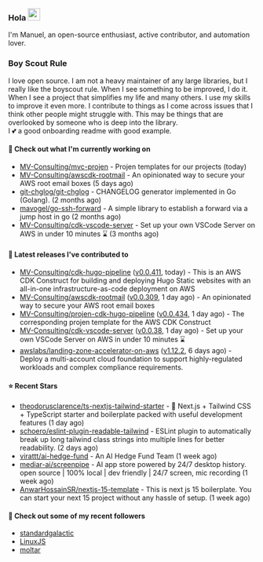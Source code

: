 ### Hola <img src="https://media.giphy.com/media/hvRJCLFzcasrR4ia7z/giphy.gif" width="25px">

I'm Manuel, an open-source enthusiast, active contributor, and automation lover.

### Boy Scout Rule

I love open source. I am not a heavy maintainer of any large libraries, but I really like the boyscout rule. 
When I see something to be improved, I do it. When I see a project
that simplifies my life and many others. I use my skills to improve it even more.
I contribute to things as I come across issues that I think other people might struggle with. 
This may be things that are overlooked by someone who is deep into the library.  
I 💕 a good onboarding readme with good example.



#### 👷 Check out what I'm currently working on

- [MV-Consulting/mvc-projen](https://github.com/MV-Consulting/mvc-projen) - Projen templates for our projects (today)
- [MV-Consulting/awscdk-rootmail](https://github.com/MV-Consulting/awscdk-rootmail) - An opinionated way to secure your AWS root email boxes (5 days ago)
- [git-chglog/git-chglog](https://github.com/git-chglog/git-chglog) - CHANGELOG generator implemented in Go (Golang). (2 months ago)
- [mavogel/go-ssh-forward](https://github.com/mavogel/go-ssh-forward) - A simple library to establish a forward via a jump host in go (2 months ago)
- [MV-Consulting/cdk-vscode-server](https://github.com/MV-Consulting/cdk-vscode-server) - Set up your own VSCode Server on AWS in under 10 minutes ⌛️ (3 months ago)

#### 🔭 Latest releases I've contributed to

- [MV-Consulting/cdk-hugo-pipeline](https://github.com/MV-Consulting/cdk-hugo-pipeline) ([v0.0.411](https://github.com/MV-Consulting/cdk-hugo-pipeline/releases/tag/v0.0.411), today) - This is an AWS CDK Construct for building and deploying Hugo Static websites with an all-in-one infrastructure-as-code deployment on AWS
- [MV-Consulting/awscdk-rootmail](https://github.com/MV-Consulting/awscdk-rootmail) ([v0.0.309](https://github.com/MV-Consulting/awscdk-rootmail/releases/tag/v0.0.309), 1 day ago) - An opinionated way to secure your AWS root email boxes
- [MV-Consulting/projen-cdk-hugo-pipeline](https://github.com/MV-Consulting/projen-cdk-hugo-pipeline) ([v0.0.434](https://github.com/MV-Consulting/projen-cdk-hugo-pipeline/releases/tag/v0.0.434), 1 day ago) - The corresponding projen template for the AWS CDK Construct
- [MV-Consulting/cdk-vscode-server](https://github.com/MV-Consulting/cdk-vscode-server) ([v0.0.38](https://github.com/MV-Consulting/cdk-vscode-server/releases/tag/v0.0.38), 1 day ago) - Set up your own VSCode Server on AWS in under 10 minutes ⌛️
- [awslabs/landing-zone-accelerator-on-aws](https://github.com/awslabs/landing-zone-accelerator-on-aws) ([v1.12.2](https://github.com/awslabs/landing-zone-accelerator-on-aws/releases/tag/v1.12.2), 6 days ago) - Deploy a multi-account cloud foundation to support highly-regulated workloads and complex compliance requirements.

#### ⭐ Recent Stars

- [theodorusclarence/ts-nextjs-tailwind-starter](https://github.com/theodorusclarence/ts-nextjs-tailwind-starter) - 🔋 Next.js &#43; Tailwind CSS &#43; TypeScript starter and boilerplate packed with useful development features (1 day ago)
- [schoero/eslint-plugin-readable-tailwind](https://github.com/schoero/eslint-plugin-readable-tailwind) - ESLint plugin to automatically break up long tailwind class strings into multiple lines for better readability. (2 days ago)
- [virattt/ai-hedge-fund](https://github.com/virattt/ai-hedge-fund) - An AI Hedge Fund Team (1 week ago)
- [mediar-ai/screenpipe](https://github.com/mediar-ai/screenpipe) - AI app store powered by 24/7 desktop history.  open source | 100% local | dev friendly | 24/7 screen, mic recording (1 week ago)
- [AnwarHossainSR/nextjs-15-template](https://github.com/AnwarHossainSR/nextjs-15-template) - This is next js 15 boilerplate. You can start your next 15 project without any hassle of setup. (1 week ago)

#### 👯 Check out some of my recent followers

- [standardgalactic](https://github.com/standardgalactic)
- [LinuxJS](https://github.com/LinuxJS)
- [moltar](https://github.com/moltar)




